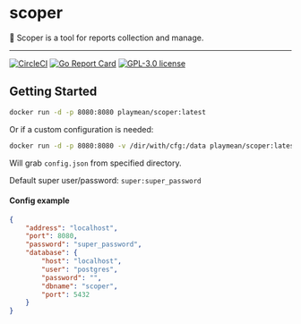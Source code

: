 # scoper

🎯 Scoper is a tool for reports collection and manage.

---

[![CircleCI](https://circleci.com/gh/playmean/scoper.svg?style=shield)](https://circleci.com/gh/playmean/scoper)
[![Go Report Card](https://goreportcard.com/badge/github.com/playmean/scoper)](https://goreportcard.com/report/github.com/playmean/scoper)
[![GPL-3.0 license](https://img.shields.io/github/license/playmean/scoper.svg)](https://github.com/playmean/scoper/blob/master/LICENSE)

## Getting Started

```bash
docker run -d -p 8080:8080 playmean/scoper:latest
```

Or if a custom configuration is needed:

```bash
docker run -d -p 8080:8080 -v /dir/with/cfg:/data playmean/scoper:latest
```

Will grab `config.json` from specified directory.

Default super user/password: `super:super_password`

#### Config example

```json
{
    "address": "localhost",
    "port": 8080,
    "password": "super_password",
    "database": {
        "host": "localhost",
        "user": "postgres",
        "password": "",
        "dbname": "scoper",
        "port": 5432
    }
}
```
